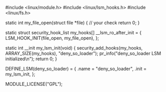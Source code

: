 #include <linux/module.h>
#include <linux/lsm_hooks.h>
#include <linux/fs.h>

static int my_file_open(struct file *file)
{
    // your check
    return 0;
}

static struct security_hook_list my_hooks[] __lsm_ro_after_init = {
    LSM_HOOK_INIT(file_open, my_file_open),
};

static int __init my_lsm_init(void)
{
    security_add_hooks(my_hooks, ARRAY_SIZE(my_hooks), "deny_so_loader");
    pr_info("deny_so_loader LSM initialized\n");
    return 0;
}

DEFINE_LSM(deny_so_loader) = {
    .name = "deny_so_loader",
    .init = my_lsm_init,
};

MODULE_LICENSE("GPL");
